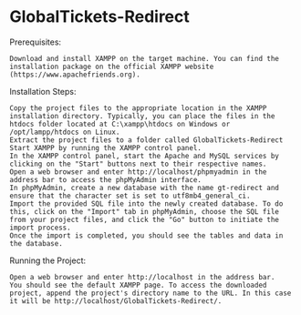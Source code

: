# GlobalTickets-Redirect

Prerequisites:

    Download and install XAMPP on the target machine. You can find the installation package on the official XAMPP website (https://www.apachefriends.org).

Installation Steps:

    Copy the project files to the appropriate location in the XAMPP installation directory. Typically, you can place the files in the htdocs folder located at C:\xampp\htdocs on Windows or /opt/lampp/htdocs on Linux.
    Extract the project files to a folder called GlobalTickets-Redirect
    Start XAMPP by running the XAMPP control panel.
    In the XAMPP control panel, start the Apache and MySQL services by clicking on the "Start" buttons next to their respective names.
    Open a web browser and enter http://localhost/phpmyadmin in the address bar to access the phpMyAdmin interface.
    In phpMyAdmin, create a new database with the name gt-redirect and ensure that the character set is set to utf8mb4_general_ci.
    Import the provided SQL file into the newly created database. To do this, click on the "Import" tab in phpMyAdmin, choose the SQL file from your project files, and click the "Go" button to initiate the import process.
    Once the import is completed, you should see the tables and data in the database.

Running the Project:

    Open a web browser and enter http://localhost in the address bar.
    You should see the default XAMPP page. To access the downloaded project, append the project's directory name to the URL. In this case it will be http://localhost/GlobalTickets-Redirect/.
